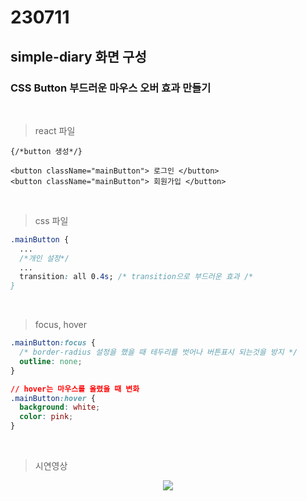 # 230711
## simple-diary 화면 구성
### CSS Button 부드러운 마우스 오버 효과 만들기
</br>

> react 파일

``` react
{/*button 생성*/}

<button className="mainButton"> 로그인 </button>
<button className="mainButton"> 회원가입 </button>
```
</br>

> css 파일

``` css
.mainButton {
  ...
  /*개인 설정*/
  ...
  transition: all 0.4s; /* transition으로 부드러운 효과 /*
}
```
</br>

> focus, hover

``` css
.mainButton:focus {
  /* border-radius 설정을 했을 때 테두리를 벗어나 버튼표시 되는것을 방지 */
  outline: none; 
}
```

``` css
// hover는 마우스를 올렸을 때 변화
.mainButton:hover {
  background: white;
  color: pink;
}
```
</br>

> 시연영상
<p align="center">
  <img src="https://github.com/youjyeon/ourFuture/assets/47658862/1472212b-a000-4e63-b771-4489d487fd6a">
</p>

